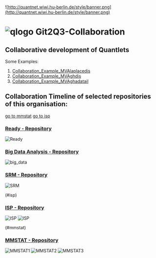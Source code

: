 
![http://quantnet.wiwi.hu-berlin.de/style/banner.png](http://quantnet.wiwi.hu-berlin.de/style/banner.png)

# ![qlogo](http://quantnet.wiwi.hu-berlin.de/graphics/quantlogo.png) **Git2Q3-Collaboration**


## Collaborative development of Quantlets

Some Examples:

1. [Collaboration_Example_MVAlaplacedis](https://github.com/QuantLet/Collaboration_Example_MVAlaplacedis)
2. [Collaboration_Example_MVAghdis](https://github.com/QuantLet/Collaboration_Example_MVAghdis)
3. [Collaboration_Example_MVAghadatail](https://github.com/QuantLet/Collaboration_Example_MVAghadatail)



## Collaboration Timeline of selected repositories of this organisation:

[go to mmstat](#mmstat)
[go to isp](#isp)


### [Ready - Repository](https://github.com/QuantLet/Ready)

![Ready](gh_visu_Ready_collaboration_5.png)

### [Big Data Analysis - Repository](https://github.com/QuantLet/big_data_analysis)

![big_data](gh_visu_big_data_collaboration_1.png)

### [SRM - Repository](https://github.com/QuantLet/SRM)

![SRM](gh_visu_SRM_collaboration_4.png)

(#isp)
### [ISP - Repository](https://github.com/lborke/statsintro_python)

![ISP](gh_visu_ISP_collaboration_1.png)
![ISP](gh_visu_ISP_collaboration_2.png)

(#mmstat)
### [MMSTAT - Repository](https://github.com/QuantLet/MMSTAT)

![MMSTAT1](gh_visu_MMSTAT_collaboration_1.png)
![MMSTAT2](gh_visu_MMSTAT_collaboration_2.png)
![MMSTAT3](gh_visu_MMSTAT_collaboration_3.png)

